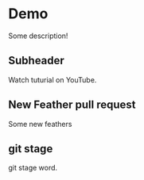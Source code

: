 # Demo

Some description!

## Subheader

Watch tuturial on YouTube.

## New Feather pull request
Some new feathers

## git stage

git stage word.
